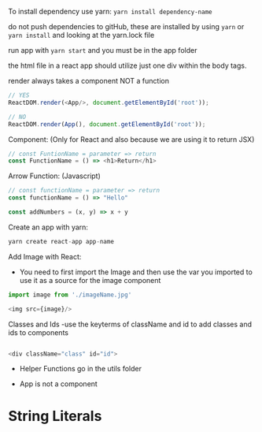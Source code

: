 To install dependency use yarn: `yarn install dependency-name`

do not push dependencies to gitHub, these are installed by using `yarn` or `yarn install` and looking at the yarn.lock file

run app with `yarn start` and you must be in the app folder

the html file in a react app should utilize just one div within the body tags.

render always takes a component NOT a function

```js
// YES
ReactDOM.render(<App/>, document.getElementById('root'));

// NO
ReactDOM.render(App(), document.getElementById('root'));
```

Component: (Only for React and also because we are using it to return JSX)

```js
// const FuntionName = parameter => return
const FunctionName = () => <h1>Return</h1>
```

Arrow Function: (Javascript)

```js
// const functionName = parameter => return
const functionName = () => "Hello"

const addNumbers = (x, y) => x + y
```

Create an app with yarn:
```js
yarn create react-app app-name
```

Add Image with React:

- You need to first import the Image and then use the var you imported to use it as a source for the image component

```js
import image from './imageName.jpg'

<img src={image}/>
```

Classes and Ids
-use the keyterms of className and id to add classes and ids to components
```js

<div className="class" id="id">
```

- Helper Functions go in the utils folder

- App is not a component

# String Literals
